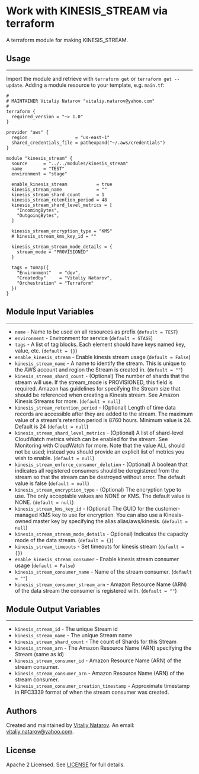 # Work with KINESIS_STREAM via terraform

A terraform module for making KINESIS_STREAM.


## Usage
----------------------
Import the module and retrieve with ```terraform get``` or ```terraform get --update```. Adding a module resource to your template, e.g. `main.tf`:

```
#
# MAINTAINER Vitaliy Natarov "vitaliy.natarov@yahoo.com"
#
terraform {
  required_version = "~> 1.0"
}

provider "aws" {
  region                  = "us-east-1"
  shared_credentials_file = pathexpand("~/.aws/credentials")
}

module "kinesis_stream" {
  source      = "../../modules/kinesis_stream"
  name        = "TEST"
  environment = "stage"

  enable_kinesis_stream           = true
  kinesis_stream_name             = ""
  kinesis_stream_shard_count      = 1
  kinesis_stream_retention_period = 48
  kinesis_stream_shard_level_metrics = [
    "IncomingBytes",
    "OutgoingBytes",
  ]

  kinesis_stream_encryption_type = "KMS"
  # kinesis_stream_kms_key_id = ""

  kinesis_stream_stream_mode_details = {
    stream_mode = "PROVISIONED"
  }

  tags = tomap({
    "Environment"   = "dev",
    "Createdby"     = "Vitaliy Natarov",
    "Orchestration" = "Terraform"
  })
}
```

## Module Input Variables
----------------------
- `name` - Name to be used on all resources as prefix (`default = TEST`)
- `environment` - Environment for service (`default = STAGE`)
- `tags` - A list of tag blocks. Each element should have keys named key, value, etc. (`default = {}`)
- `enable_kinesis_stream` - Enable kinesis stream usage (`default = False`)
- `kinesis_stream_name` - A name to identify the stream. This is unique to the AWS account and region the Stream is created in. (`default = ""`)
- `kinesis_stream_shard_count` - (Optional) The number of shards that the stream will use. If the stream_mode is PROVISIONED, this field is required. Amazon has guidelines for specifying the Stream size that should be referenced when creating a Kinesis stream. See Amazon Kinesis Streams for more. (`default = null`)
- `kinesis_stream_retention_period` - (Optional) Length of time data records are accessible after they are added to the stream. The maximum value of a stream's retention period is 8760 hours. Minimum value is 24. Default is 24 (`default = null`)
- `kinesis_stream_shard_level_metrics` - (Optional) A list of shard-level CloudWatch metrics which can be enabled for the stream. See Monitoring with CloudWatch for more. Note that the value ALL should not be used; instead you should provide an explicit list of metrics you wish to enable. (`default = null`)
- `kinesis_stream_enforce_consumer_deletion` - (Optional) A boolean that indicates all registered consumers should be deregistered from the stream so that the stream can be destroyed without error. The default value is false (`default = null`)
- `kinesis_stream_encryption_type` - (Optional) The encryption type to use. The only acceptable values are NONE or KMS. The default value is NONE. (`default = null`)
- `kinesis_stream_kms_key_id` - (Optional) The GUID for the customer-managed KMS key to use for encryption. You can also use a Kinesis-owned master key by specifying the alias alias/aws/kinesis. (`default = null`)
- `kinesis_stream_stream_mode_details` - Optional) Indicates the capacity mode of the data stream. (`default = {}`)
- `kinesis_stream_timeouts` - Set timeouts for kinesis stream (`default = {}`)
- `enable_kinesis_stream_consumer` - Enable kinesis stream consumer usage (`default = False`)
- `kinesis_stream_consumer_name` - Name of the stream consumer. (`default = ""`)
- `kinesis_stream_consumer_stream_arn` - Amazon Resource Name (ARN) of the data stream the consumer is registered with. (`default = ""`)

## Module Output Variables
----------------------
- `kinesis_stream_id` - The unique Stream id
- `kinesis_stream_name` - The unique Stream name
- `kinesis_stream_shard_count` - The count of Shards for this Stream
- `kinesis_stream_arn` - The Amazon Resource Name (ARN) specifying the Stream (same as id)
- `kinesis_stream_consumer_id` - Amazon Resource Name (ARN) of the stream consumer.
- `kinesis_stream_consumer_arn` - Amazon Resource Name (ARN) of the stream consumer.
- `kinesis_stream_consumer_creation_timestamp` - Approximate timestamp in RFC3339 format of when the stream consumer was created.


## Authors

Created and maintained by [Vitaliy Natarov](https://github.com/SebastianUA). An email: [vitaliy.natarov@yahoo.com](vitaliy.natarov@yahoo.com).

## License

Apache 2 Licensed. See [LICENSE](https://github.com/SebastianUA/terraform/blob/master/LICENSE) for full details.
